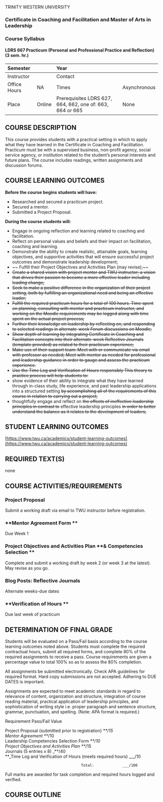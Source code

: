 TRINITY WESTERN UNIVERSITY

### Certificate in Coaching and Facilitation and Master of Arts in Leadership

### Course Syllabus

#### LDRS 667 Practicum \(Personal and Professional Practice and Reflection\) \(3 sem. hr.\)

| Semester |  | Year |  |
| :--- | :--- | :--- | :--- |
| Instructor |  | Contact |  |
| Office Hours | NA | Times | Asynchronous |
| Place | Online | Prerequisites LDRS 627,     664, 662, one of: 663, 664 or 665 | None |

## COURSE DESCRIPTION

This course provides students with a practical setting in which to apply what they have learned in the Certificate in Coaching and Facilitation. Practicum must be with a supervised business, non-profit agency, social service agency, or institution related to the student’s personal interests and future plans. The course includes readings, written assignments and discussion forums.

## COURSE LEARNING OUTCOMES

**Before the course begins students will have:**

* Researched and secured a practicum project.
* Secured a mentor.
* Submitted a Project Proposal.

**During the course students will:**

* Engage in ongoing reflection and learning related to coaching and facilitation. 
* Reflect on personal values and beliefs and their impact on facilitation, coaching and learning.
* Demonstrate the ability to create realistic, attainable goals, learning objectives, and supportive activities that will ensure successful project outcomes and demonstrate leadership development;
* ~~ Fulfill their Project Objectives and Activities Plan \(may revise\);~~
* ~~Create a shared vision with project mentor and TWU instructor; a vision that drives their passion to become a more effective leader including leading change;~~
* ~~Seek to make a positive difference in the organization of their project setting, both by fulfilling an organizational need and being an effective leader;~~
* ~~Fulfill the required practicum hours for a total of 100 hours. Time spent on planning, consulting with mentor and practicum instructor, and working on the Moodle requirements may be logged along with time spent on the actual project process;~~
* ~~Further their knowledge on leadership by reflecting on, and responding to selected readings in alternate-week Forum discussions on Moodle;~~
* ~~Show depth of learning by integrating Certificate in Coaching and Facilitation concepts into their alternate-week Reflective Journals \(template provided\) as related to their practicum experience;~~
* ~~Make use of their support team: Meet with or communicate via email with professor as needed; Meet with mentor as needed for professional and leadership guidance in order to gauge and assess the practicum experience.~~
* ~~Use the Time Log and Verification of Hours responsibly This theory to practice process will help students to:~~
* show evidence of their ability to integrate what they have learned through in-class study, life experience, and past leadership applications into a structured setting ~~by accomplishing all of the requirements of this course in relation to carrying out a project;~~
* thoughtfully engage and reflect on ~~the effects of ineffective leadership principles in contrast to~~ effective leadership principles ~~in order to better understand the balance as it relates to the development of leaders;~~ 

## STUDENT LEARNING OUTCOMES

[https://www.twu.ca/academics/student-learning-outcomes](https://www.twu.ca/academics/student-learning-outcomes)

## REQUIRED TEXT\(S\)

none

## COURSE ACTIVITIES/REQUIREMENTS

### **Project Proposal**

Submit a working draft via email to TWU instructor before registration.

### **Mentor Agreement Form **

Due Week 1

### **Project Objectives and Activities** **Plan** **& Competencies Selection                                                                                              **

Complete and submit a working draft by week 2 \(or week 3 at the latest\). May revise as you go.

### Blog Posts: Reflective Journals

Alternate weeks-due dates

### **Verification of Hours **

Due last week of practicum

## DETERMINATION OF FINAL GRADE

Students will be evaluated on a Pass/Fail basis according to the course learning outcomes noted above. Students must complete the required contractual hours, submit all required forms, and complete 80% of the required assignments to receive a pass. Course requirements are given a percentage value to total 100% so as to assess the 80% completion.

All assignments be submitted electronically. Check APA guidelines for required format. Hard copy submissions are not accepted. Adhering to DUE DATES is important.

Assignments are expected to meet academic standards in regard to relevance of content, organization and structure, integration of course reading material, practical application of leadership principles, and sophistication of writing style i.e. proper paragraph and sentence structure, grammar, punctuation, and spelling. \(Note: APA format is required.\)

Requirement                                               Pass/Fail Value

Project Proposal \(submitted prior to registration\)                _**/15  
Mentor Agreement                                    **_/10  
Leadership Competencies Selection Form                        _**/10  
Project Objectives and Activities Plan                        **_/15  
Journals \(5 entries x 8\)                                 _**/40          
**\_Time Log and Verification of Hours \(meets required hours\)            _\_\_/10

```
                                   Total:             ___/100
```

Full marks are awarded for task completion and required hours logged and verified.

## COURSE OUTLINE



